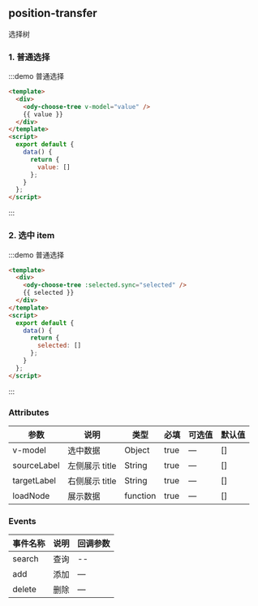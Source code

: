 ## position-transfer

选择树

### 1. 普通选择

:::demo 普通选择

```html
<template>
  <div>
    <ody-choose-tree v-model="value" />
    {{ value }}
  </div>
</template>
<script>
  export default {
    data() {
      return {
        value: []
      };
    }
  };
</script>
```

:::

### 2. 选中 item

:::demo 普通选择

```html
<template>
  <div>
    <ody-choose-tree :selected.sync="selected" />
    {{ selected }}
  </div>
</template>
<script>
  export default {
    data() {
      return {
        selected: []
      };
    }
  };
</script>
```

:::

### Attributes

| 参数        | 说明           | 类型     | 必填 | 可选值 | 默认值 |
| ----------- | -------------- | -------- | ---- | ------ | ------ |
| v-model     | 选中数据       | Object   | true | —      | []     |
| sourceLabel | 左侧展示 title | String   | true | —      | []     |
| targetLabel | 右侧展示 title | String   | true | —      | []     |
| loadNode    | 展示数据       | function | true | —      | []     |


### Events

| 事件名称 | 说明 | 回调参数 |
| -------- | ---- | -------- |
| search   | 查询 | --       |
| add      | 添加 | —        |
| delete   | 删除 | —        |

